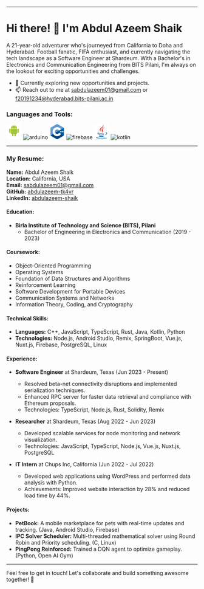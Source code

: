 
---

# Hi there! 👋 I'm Abdul Azeem Shaik

A 21-year-old adventurer who's journeyed from California to Doha and Hyderabad. Football fanatic, FIFA enthusiast, and currently navigating the tech landscape as a Software Engineer at Shardeum. With a Bachelor's in Electronics and Communication Engineering from BITS Pilani, I'm always on the lookout for exciting opportunities and challenges.

- 🔭 Currently exploring new opportunities and projects.
- 📫 Reach out to me at [sabdulazeem01@gmail.com](mailto:sabdulazeem01@gmail.com) or [f20191234@hyderabad.bits-pilani.ac.in](mailto:f20191234@hyderabad.bits-pilani.ac.in)

### Languages and Tools:
<p align="left">
  <img src="https://raw.githubusercontent.com/devicons/devicon/master/icons/android/android-original-wordmark.svg" alt="android" width="40" height="40"/>
  <img src="https://cdn.worldvectorlogo.com/logos/arduino-1.svg" alt="arduino" width="40" height="40"/>
  <img src="https://raw.githubusercontent.com/devicons/devicon/master/icons/cplusplus/cplusplus-original.svg" alt="cplusplus" width="40" height="40"/>
  <img src="https://www.vectorlogo.zone/logos/firebase/firebase-icon.svg" alt="firebase" width="40" height="40"/>
  <img src="https://raw.githubusercontent.com/devicons/devicon/master/icons/java/java-original.svg" alt="java" width="40" height="40"/>
  <img src="https://www.vectorlogo.zone/logos/kotlinlang/kotlinlang-icon.svg" alt="kotlin" width="40" height="40"/>
</p>

---

### My Resume:

**Name:** Abdul Azeem Shaik  
**Location:** California, USA  
**Email:** [sabdulazeem01@gmail.com](mailto:sabdulazeem01@gmail.com)  
**GitHub:** [abdulazeem-tk4vr](https://github.com/abdulazeem-tk4vr)  
**LinkedIn:** [abdulazeem-shaik](https://www.linkedin.com/in/abdulazeem-shaik/)

#### Education:
- **Birla Institute of Technology and Science (BITS), Pilani**
  - Bachelor of Engineering in Electronics and Communication (2019 - 2023)

#### Coursework:
- Object-Oriented Programming
- Operating Systems
- Foundation of Data Structures and Algorithms
- Reinforcement Learning
- Software Development for Portable Devices
- Communication Systems and Networks
- Information Theory, Coding, and Cryptography

#### Technical Skills:
- **Languages:** C++, JavaScript, TypeScript, Rust, Java, Kotlin, Python
- **Technologies:** Node.js, Android Studio, Remix, SpringBoot, Vue.js, Nuxt.js, Firebase, PostgreSQL, Linux

#### Experience:
- **Software Engineer** at Shardeum, Texas (Jun 2023 - Present)
  - Resolved beta-net connectivity disruptions and implemented serialization techniques.
  - Enhanced RPC server for faster data retrieval and compliance with Ethereum proposals.
  - Technologies: TypeScript, Node.js, Rust, Solidity, Remix

- **Researcher** at Shardeum, Texas (Aug 2022 - Jun 2023)
  - Developed scalable services for node monitoring and network visualization.
  - Technologies: JavaScript, TypeScript, Node.js, Vue.js, Nuxt.js, PostgreSQL

- **IT Intern** at Chups Inc, California (Jun 2022 - Jul 2022)
  - Developed web applications using WordPress and performed data analysis with Python.
  - Achievements: Improved website interaction by 28% and reduced load time by 44%.

#### Projects:
- **PetBook:** A mobile marketplace for pets with real-time updates and tracking. (Java, Android Studio, Firebase)
- **IPC Solver Scheduler:** Multi-threaded mathematical solver using Round Robin and Priority scheduling. (C, Linux)
- **PingPong Reinforced:** Trained a DQN agent to optimize gameplay. (Python, Open AI Gym)

---

Feel free to get in touch! Let's collaborate and build something awesome together! 🚀

